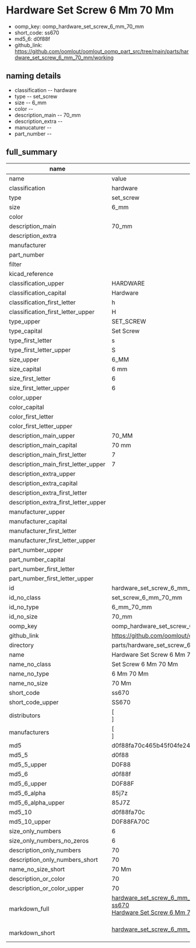 # Hardware Set Screw 6 Mm 70 Mm

  
* oomp_key: oomp_hardware_set_screw_6_mm_70_mm 
* short_code: ss670
* md5_6: d0f88f  
* github_link: https://github.com/oomlout/oomlout_oomp_part_src/tree/main/parts/hardware_set_screw_6_mm_70_mm/working  
## naming details
* classification -- hardware
* type -- set_screw
* size -- 6_mm
* color -- 
* description_main -- 70_mm
* description_extra -- 
* manucaturer -- 
* part_number -- 





## full_summary
| name | value | 
| --- | --- | 
| name | value | 
| classification | hardware | 
| type | set_screw | 
| size | 6_mm | 
| color |  | 
| description_main | 70_mm | 
| description_extra |  | 
| manufacturer |  | 
| part_number |  | 
| filter |  | 
| kicad_reference |  | 
| classification_upper | HARDWARE | 
| classification_capital | Hardware | 
| classification_first_letter | h | 
| classification_first_letter_upper | H | 
| type_upper | SET_SCREW | 
| type_capital | Set Screw | 
| type_first_letter | s | 
| type_first_letter_upper | S | 
| size_upper | 6_MM | 
| size_capital | 6 mm | 
| size_first_letter | 6 | 
| size_first_letter_upper | 6 | 
| color_upper |  | 
| color_capital |  | 
| color_first_letter |  | 
| color_first_letter_upper |  | 
| description_main_upper | 70_MM | 
| description_main_capital | 70 mm | 
| description_main_first_letter | 7 | 
| description_main_first_letter_upper | 7 | 
| description_extra_upper |  | 
| description_extra_capital |  | 
| description_extra_first_letter |  | 
| description_extra_first_letter_upper |  | 
| manufacturer_upper |  | 
| manufacturer_capital |  | 
| manufacturer_first_letter |  | 
| manufacturer_first_letter_upper |  | 
| part_number_upper |  | 
| part_number_capital |  | 
| part_number_first_letter |  | 
| part_number_first_letter_upper |  | 
| id | hardware_set_screw_6_mm_70_mm | 
| id_no_class | set_screw_6_mm_70_mm | 
| id_no_type | 6_mm_70_mm | 
| id_no_size | 70_mm | 
| oomp_key | oomp_hardware_set_screw_6_mm_70_mm | 
| github_link | https://github.com/oomlout/oomlout_oomp_part_src/tree/main/parts/hardware_set_screw_6_mm_70_mm/working | 
| directory | parts/hardware_set_screw_6_mm_70_mm | 
| name | Hardware Set Screw 6 Mm 70 Mm | 
| name_no_class | Set Screw 6 Mm 70 Mm | 
| name_no_type | 6 Mm 70 Mm | 
| name_no_size | 70 Mm | 
| short_code | ss670 | 
| short_code_upper | SS670 | 
| distributors | [<br>] | 
| manufacturers | [<br>] | 
| md5 | d0f88fa70c465b45f04fe2452971bbdf | 
| md5_5 | d0f88 | 
| md5_5_upper | D0F88 | 
| md5_6 | d0f88f | 
| md5_6_upper | D0F88F | 
| md5_6_alpha | 85j7z | 
| md5_6_alpha_upper | 85J7Z | 
| md5_10 | d0f88fa70c | 
| md5_10_upper | D0F88FA70C | 
| size_only_numbers | 6 | 
| size_only_numbers_no_zeros | 6 | 
| description_only_numbers | 70 | 
| description_only_numbers_short | 70 | 
| name_no_size_short | 70 Mm | 
| description_or_color | 70 | 
| description_or_color_upper | 70 | 
| markdown_full | [hardware_set_screw_6_mm_70_mm](https://github.com/oomlout/oomlout_oomp_part_src/tree/main/parts/hardware_set_screw_6_mm_70_mm/working)<br>[ss670](https://github.com/oomlout/oomlout_oomp_part_src/tree/main/parts/hardware_set_screw_6_mm_70_mm/working)<br>[Hardware Set Screw 6 Mm 70 Mm](https://github.com/oomlout/oomlout_oomp_part_src/tree/main/parts/hardware_set_screw_6_mm_70_mm/working)<br><br> | 
| markdown_short | [hardware_set_screw_6_mm_70_mm](https://github.com/oomlout/oomlout_oomp_part_src/tree/main/parts/hardware_set_screw_6_mm_70_mm/working)<br><br> | 
